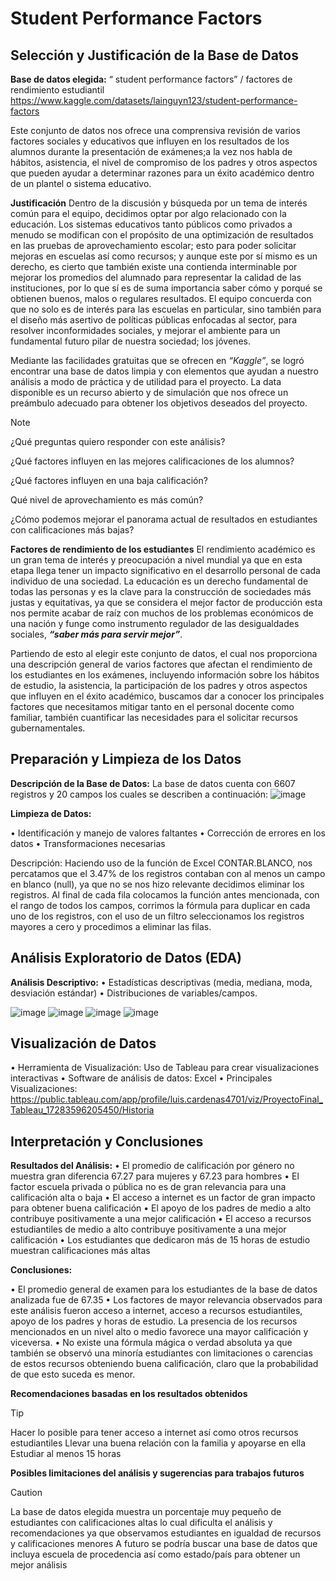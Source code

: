 # Student Performance Factors

## Selección y Justificación de la Base de Datos

**Base de datos elegida:**
“ student performance factors” / factores de rendimiento estudiantil
https://www.kaggle.com/datasets/lainguyn123/student-performance-factors

Este conjunto de datos nos ofrece una comprensiva revisión de varios factores sociales y educativos que influyen en los resultados de los alumnos durante la presentación de exámenes;a la vez nos habla de hábitos, asistencia, el nivel de compromiso de los padres y otros aspectos que pueden ayudar a determinar razones para un éxito académico dentro de un plantel o sistema educativo. 

**Justificación**
Dentro de la discusión y búsqueda por un tema de interés común para el equipo, decidimos optar por algo relacionado con la educación. Los sistemas educativos tanto públicos como privados a menudo se modifican con el propósito de una optimización de resultados en las pruebas de aprovechamiento escolar; esto para poder solicitar mejoras en escuelas así como recursos; y aunque este por sí mismo es un derecho, es cierto que también existe una contienda interminable por mejorar los promedios del alumnado para representar la calidad de las instituciones, por lo que sí es de suma importancia saber cómo y porqué se obtienen buenos, malos o regulares resultados. 
El equipo concuerda con que no solo es de interés para las escuelas en particular, sino también para el diseño más asertivo de políticas públicas enfocadas al sector, para resolver inconformidades sociales, y mejorar el ambiente para un fundamental futuro pilar de nuestra sociedad; los jóvenes. 

Mediante las facilidades gratuitas que se ofrecen en _“Kaggle”_, se logró encontrar una base de datos limpia y con elementos que ayudan a nuestro análisis a modo de práctica y de utilidad para el proyecto. La data disponible es un recurso abierto y de simulación que nos ofrece un preámbulo adecuado para obtener los objetivos deseados del proyecto.

> [!NOTE]
> ¿Qué preguntas quiero responder con este análisis?
> 
> ¿Qué factores influyen en las mejores calificaciones de los alumnos?
> 
> ¿Qué factores influyen en una baja calificación?
> 
> Qué nivel de aprovechamiento es más común?
> 
> ¿Cómo podemos mejorar el panorama actual de resultados en estudiantes con calificaciones más bajas?

**Factores de rendimiento de los estudiantes**
El rendimiento académico es un gran tema de interés y preocupación a nivel mundial ya que en esta etapa llega tener un impacto significativo en el desarrollo personal de cada individuo de una sociedad.
La educación es un derecho fundamental de todas las personas y es la clave para la construcción de sociedades más justas y equitativas, ya que se considera el mejor factor de producción esta nos permite acabar de raíz con muchos de los problemas económicos de una nación y funge como instrumento regulador de las desigualdades sociales, **_“saber más para servir mejor”_**.

Partiendo de esto al elegir este conjunto de datos, el cual nos proporciona una descripción general de varios factores que afectan el rendimiento de los estudiantes en los exámenes, incluyendo información sobre los hábitos de estudio, la asistencia, la participación de los padres y otros aspectos que influyen en el éxito académico, buscamos dar a conocer los principales factores que necesitamos mitigar tanto en el personal docente como familiar, también cuantificar las necesidades para el solicitar recursos gubernamentales.

## Preparación y Limpieza de los Datos

**Descripción de la Base de Datos:**
La base de datos cuenta con 6607 registros y 20 campos los cuales se describen a continuación:
![image](https://github.com/user-attachments/assets/eac81be4-f471-4177-a240-e65528f191c1)

**Limpieza de Datos:**

• Identificación y manejo de valores faltantes
• Corrección de errores en los datos 
• Transformaciones necesarias

Descripción: 
Haciendo uso de la función de Excel CONTAR.BLANCO, nos percatamos que el 3.47% de los registros contaban con al menos un campo en blanco (null), ya que no se nos hizo relevante decidimos eliminar los registros.
Al final de cada fila colocamos la función antes mencionada, con el rango de todos los campos, corrimos la fórmula para duplicar en cada uno de los registros, con el uso de un filtro seleccionamos los registros mayores a cero y procedimos a eliminar las filas.

## Análisis Exploratorio de Datos (EDA)

**Análisis Descriptivo:**
• Estadísticas descriptivas (media, mediana, moda, desviación estándar) 
• Distribuciones de variables/campos.

![image](https://github.com/user-attachments/assets/5e76a63b-582a-48b0-b2e6-fdeb42bc15df)
![image](https://github.com/user-attachments/assets/ceb254bc-e0ea-4163-90c3-2d53eda6ae03)
![image](https://github.com/user-attachments/assets/a77bd170-940d-4161-b95a-d9d9fcb1760e)
![image](https://github.com/user-attachments/assets/923e6577-526a-4b3e-880c-ae008865bcb1)

## Visualización de Datos

 • Herramienta de Visualización: Uso de Tableau para crear visualizaciones interactivas
 • Software de análisis de datos: Excel
 • Principales Visualizaciones: https://public.tableau.com/app/profile/luis.cardenas4701/viz/ProyectoFinal_Tableau_17283596205450/Historia

## Interpretación y Conclusiones

**Resultados del Análisis:**
 • El promedio de calificación por género no muestra gran diferencia 67.27 para mujeres y 67.23 para hombres 
 • El factor escuela privada o pública no es de gran relevancia para una calificación alta o baja
 • El acceso a internet es un factor de gran impacto para obtener buena calificación
 • El apoyo de los padres de medio a alto contribuye positivamente a una mejor calificación
 • El acceso a recursos estudiantiles de medio a alto contribuye positivamente a una mejor calificación
 • Los estudiantes que dedicaron más de 15 horas de estudio muestran calificaciones más altas

**Conclusiones:**

 • El promedio general de examen para los estudiantes de la base de datos analizada fue de 67.35
 • Los factores de mayor relevancia observados  para este análisis fueron acceso a internet, acceso a recursos estudiantiles, apoyo de los padres y horas de estudio. La presencia de los recursos mencionados en un nivel alto o medio favorece una mayor calificación y viceversa.
 • No existe una fórmula mágica o verdad absoluta ya que también se observó una minoría estudiantes con limitaciones o carencias de estos recursos obteniendo buena calificación, claro que la probabilidad de que esto suceda es menor.


**Recomendaciones basadas en los resultados obtenidos**
> [!TIP]
> Hacer lo posible para tener acceso a internet así como otros recursos estudiantiles
> Llevar una buena relación con la familia y apoyarse en ella
> Estudiar al menos 15 horas

**Posibles limitaciones del análisis y sugerencias para trabajos futuros**
> [!CAUTION]
> La base  de datos elegida muestra un porcentaje muy pequeño de estudiantes con calificaciones altas lo cual dificulta el análisis y recomendaciones ya que observamos estudiantes en igualdad de recursos y calificaciones menores
> A futuro se podría buscar una base de datos que incluya escuela de procedencia así como estado/país para obtener un mejor análisis
